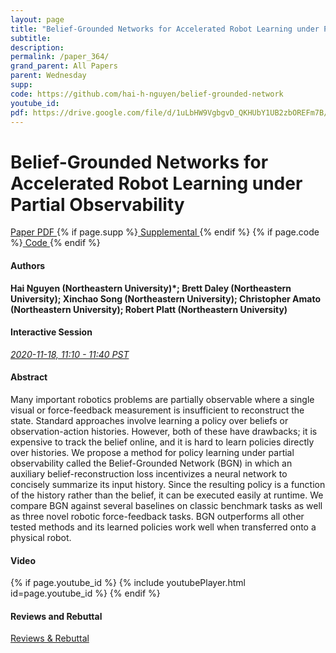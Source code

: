 ```yaml
---
layout: page
title: "Belief-Grounded Networks for Accelerated Robot Learning under Partial Observability"
subtitle: 
description:
permalink: /paper_364/
grand_parent: All Papers
parent: Wednesday
supp: 
code: https://github.com/hai-h-nguyen/belief-grounded-network
youtube_id: 
pdf: https://drive.google.com/file/d/1uLbHW9VgbgvD_QKHUbY1UB2zbOREFm7B/view
---
```


# Belief-Grounded Networks for Accelerated Robot Learning under Partial Observability

<a href="https://drive.google.com/file/d/1uLbHW9VgbgvD_QKHUbY1UB2zbOREFm7B/view" target="_blank" rel="noopener noreferrer" class="btn btn-blue"><i class="fa fa-file-text-o" aria-hidden="true"></i> Paper PDF </a> {% if page.supp %}<a href="" target="_blank" rel="noopener noreferrer" class="btn btn-green"><i class="fa fa-file-text-o" aria-hidden="true"></i> Supplemental </a>{% endif %} {% if page.code %}<a href="https://github.com/hai-h-nguyen/belief-grounded-network" target="_blank" rel="noopener noreferrer" class="btn"><i class="fa fa-github" aria-hidden="true"></i> Code </a>{% endif %} 

#### Authors
**Hai Nguyen (Northeastern University)*; Brett Daley (Northeastern University); Xinchao Song (Northeastern University); Christopher Amato (Northeastern University); Robert Platt (Northeastern University)**

#### Interactive Session
<a href="https://pheedloop.com/corl2020/virtual/?page=sessions&section=SESARRVX7M3EN8WN2" target="_blank" rel="noopener noreferrer"><em>2020-11-18, 11:10 - 11:40 PST </em></a>

#### Abstract
Many important robotics problems are partially observable where a single visual or force-feedback measurement is insufficient to reconstruct the state. Standard approaches involve learning a policy over beliefs or observation-action histories.    However, both of these have drawbacks; it is expensive to track the belief online, and it is hard to learn policies directly over histories. We propose a method for policy learning under partial observability called the Belief-Grounded Network (BGN) in which an auxiliary belief-reconstruction loss incentivizes a neural network to concisely summarize its input history. Since the resulting policy is a function of the history rather than the belief, it can be executed easily at runtime. We compare BGN against several baselines on classic benchmark tasks as well as three novel robotic force-feedback tasks. BGN outperforms all other tested methods and its learned policies work well when transferred onto a physical robot.

#### Video
{% if page.youtube_id %}
{% include youtubePlayer.html id=page.youtube_id %}
{% endif %}

#### Reviews and Rebuttal
<a href="https://drive.google.com/file/d/1iLJIY5OCNQdA7MYiT9K_NDiqmG0c6bpm/view" target="_blank" rel="noopener noreferrer" class="btn btn-purple"><i class="fa fa-pencil-square-o" aria-hidden="true"></i> Reviews & Rebuttal </a>

